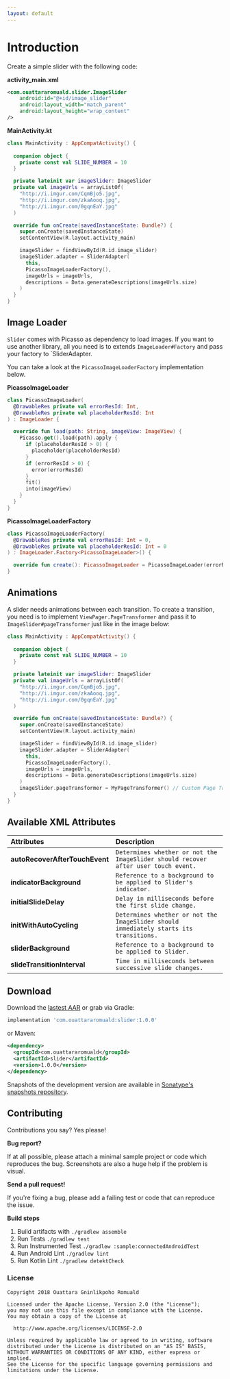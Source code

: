 ```yaml
---
layout: default
---
```


# Introduction

Create a simple slider with the following code:

**activity_main.xml**
```xml
<com.ouattararomuald.slider.ImageSlider
    android:id="@+id/image_slider"
    android:layout_width="match_parent"
    android:layout_height="wrap_content"
/>
```

**MainActivity.kt**
```kotlin
class MainActivity : AppCompatActivity() {
  
  companion object {
    private const val SLIDE_NUMBER = 10
  }

  private lateinit var imageSlider: ImageSlider
  private val imageUrls = arrayListOf(
    "http://i.imgur.com/CqmBjo5.jpg", 
    "http://i.imgur.com/zkaAooq.jpg", 
    "http://i.imgur.com/0gqnEaY.jpg"
  )

  override fun onCreate(savedInstanceState: Bundle?) {
    super.onCreate(savedInstanceState)
    setContentView(R.layout.activity_main)

    imageSlider = findViewById(R.id.image_slider)
    imageSlider.adapter = SliderAdapter(
      this,
      PicassoImageLoaderFactory(),
      imageUrls = imageUrls,
      descriptions = Data.generateDescriptions(imageUrls.size)
    )
  }
}
```

## Image Loader

`Slider` comes with Picasso as dependency to load images. If you want to use another library, all you need is to extends `ImageLoader#Factory` and pass your factory to `SliderAdapter.

You can take a look at the `PicassoImageLoaderFactory` implementation below.

**PicassoImageLoader**
```kotlin
class PicassoImageLoader(
  @DrawableRes private val errorResId: Int,
  @DrawableRes private val placeholderResId: Int
) : ImageLoader {

  override fun load(path: String, imageView: ImageView) {
    Picasso.get().load(path).apply {
      if (placeholderResId > 0) {
        placeholder(placeholderResId)
      }
      if (errorResId > 0) {
        error(errorResId)
      }
      fit()
      into(imageView)
    }
  }
}
```

**PicassoImageLoaderFactory**
```kotlin
class PicassoImageLoaderFactory(
  @DrawableRes private val errorResId: Int = 0,
  @DrawableRes private val placeholderResId: Int = 0
) : ImageLoader.Factory<PicassoImageLoader>() {

  override fun create(): PicassoImageLoader = PicassoImageLoader(errorResId, placeholderResId)
}
```

## Animations

A slider needs animations between each transition. To create a transition, you need is to implement `ViewPager.PageTransformer` and pass it to `ImageSlider#pageTransformer` just like in the image below:

```kotlin
class MainActivity : AppCompatActivity() {
  
  companion object {
    private const val SLIDE_NUMBER = 10
  }

  private lateinit var imageSlider: ImageSlider
  private val imageUrls = arrayListOf(
    "http://i.imgur.com/CqmBjo5.jpg", 
    "http://i.imgur.com/zkaAooq.jpg", 
    "http://i.imgur.com/0gqnEaY.jpg"
  )

  override fun onCreate(savedInstanceState: Bundle?) {
    super.onCreate(savedInstanceState)
    setContentView(R.layout.activity_main)

    imageSlider = findViewById(R.id.image_slider)
    imageSlider.adapter = SliderAdapter(
      this,
      PicassoImageLoaderFactory(),
      imageUrls = imageUrls,
      descriptions = Data.generateDescriptions(imageUrls.size)
    )
    imageSlider.pageTransformer = MyPageTransformer() // Custom Page Transformer
  }
}
```

## Available XML Attributes

| Attributes                   |  Description                |
|:---------------------------  | :---------------------------|
| **autoRecoverAfterTouchEvent**   |  ```Determines whether or not the ImageSlider should recover after user touch event.```  |
| **indicatorBackground**          |  ```Reference to a background to be applied to Slider's indicator.```   |
| **initialSlideDelay**            |  ```Delay in milliseconds before the first slide change.```      |
| **initWithAutoCycling**          |  ```Determines whether or not the ImageSlider should immediately starts its transitions.``` |
| **sliderBackground**             |  ```Reference to a background to be applied to Slider.``` |
| **slideTransitionInterval**      |  ```Time in milliseconds between successive slide changes.``` |

## Download

Download the [lastest AAR](https://search.maven.org/) or grab via Gradle:

```groovy
implementation 'com.ouattararomuald:slider:1.0.0'
```

or Maven:

```xml
<dependency>
  <groupId>com.ouattararomuald</groupId>
  <artifactId>slider</artifactId>
  <version>1.0.0</version>
</dependency>
```

Snapshots of the development version are available in [Sonatype's snapshots repository](https://oss.sonatype.org/content/repositories/snapshots/).

## Contributing

Contributions you say? Yes please!

**Bug report?**

If at all possible, please attach a minimal sample project or code which reproduces the bug. Screenshots are also a huge help if the problem is visual.

**Send a pull request!**

If you're fixing a bug, please add a failing test or code that can reproduce the issue.

**Build steps**

1. Build artifacts with `./gradlew assemble`
1. Run Tests `./gradlew test`
1. Run Instrumented Test `./gradlew :sample:connectedAndroidTest`
1. Run Android Lint `./gradlew lint`
1. Run Kotlin Lint `./gradlew detektCheck`

### License

```
Copyright 2018 Ouattara Gninlikpoho Romuald

Licensed under the Apache License, Version 2.0 (the "License");
you may not use this file except in compliance with the License.
You may obtain a copy of the License at

  http://www.apache.org/licenses/LICENSE-2.0

Unless required by applicable law or agreed to in writing, software
distributed under the License is distributed on an "AS IS" BASIS,
WITHOUT WARRANTIES OR CONDITIONS OF ANY KIND, either express or implied.
See the License for the specific language governing permissions and
limitations under the License.
```
